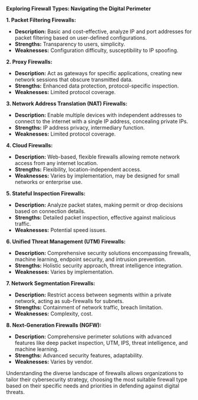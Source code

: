 **Exploring Firewall Types: Navigating the Digital Perimeter**

**1. Packet Filtering Firewalls:**
   - **Description:** Basic and cost-effective, analyze IP and port addresses for packet filtering based on user-defined configurations.
   - **Strengths:** Transparency to users, simplicity.
   - **Weaknesses:** Configuration difficulty, susceptibility to IP spoofing.

**2. Proxy Firewalls:**
   - **Description:** Act as gateways for specific applications, creating new network sessions that obscure transmitted data.
   - **Strengths:** Enhanced data protection, protocol-specific inspection.
   - **Weaknesses:** Limited protocol coverage.

**3. Network Address Translation (NAT) Firewalls:**
   - **Description:** Enable multiple devices with independent addresses to connect to the internet with a single IP address, concealing private IPs.
   - **Strengths:** IP address privacy, intermediary function.
   - **Weaknesses:** Limited protocol coverage.

**4. Cloud Firewalls:**
   - **Description:** Web-based, flexible firewalls allowing remote network access from any internet location.
   - **Strengths:** Flexibility, location-independent access.
   - **Weaknesses:** Varies by implementation, may be designed for small networks or enterprise use.

**5. Stateful Inspection Firewalls:**
   - **Description:** Analyze packet states, making permit or drop decisions based on connection details.
   - **Strengths:** Detailed packet inspection, effective against malicious traffic.
   - **Weaknesses:** Potential speed issues.

**6. Unified Threat Management (UTM) Firewalls:**
   - **Description:** Comprehensive security solutions encompassing firewalls, machine learning, endpoint security, and intrusion prevention.
   - **Strengths:** Holistic security approach, threat intelligence integration.
   - **Weaknesses:** Varies by implementation.

**7. Network Segmentation Firewalls:**
   - **Description:** Restrict access between segments within a private network, acting as sub-firewalls for subnets.
   - **Strengths:** Containment of network traffic, breach limitation.
   - **Weaknesses:** Complexity, cost.

**8. Next-Generation Firewalls (NGFW):**
   - **Description:** Comprehensive perimeter solutions with advanced features like deep packet inspection, UTM, IPS, threat intelligence, and machine learning.
   - **Strengths:** Advanced security features, adaptability.
   - **Weaknesses:** Varies by vendor.

Understanding the diverse landscape of firewalls allows organizations to tailor their cybersecurity strategy, choosing the most suitable firewall type based on their specific needs and priorities in defending against digital threats.